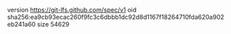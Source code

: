 version https://git-lfs.github.com/spec/v1
oid sha256:ea9cb93ecac260f9fc3c6dbbb1dc92d8d1167f18264710fda620a902eb241a60
size 54629
